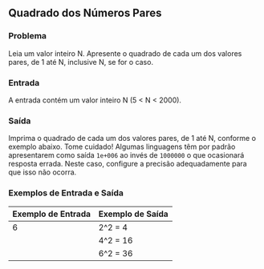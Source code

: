 ## Quadrado dos Números Pares

### Problema

Leia um valor inteiro N. Apresente o quadrado de cada um dos valores pares, de 1 até N, inclusive N, se for o caso.

### Entrada

A entrada contém um valor inteiro N (5 < N < 2000).

### Saída

Imprima o quadrado de cada um dos valores pares, de 1 até N, conforme o exemplo abaixo. Tome cuidado! Algumas linguagens têm por padrão apresentarem como saída `1e+006` ao invés de `1000000` o que ocasionará resposta errada. Neste caso, configure a precisão adequadamente para que isso não ocorra.

### Exemplos de Entrada e Saída

| Exemplo de Entrada | Exemplo de Saída |
|--------------------|------------------|
| 6                  | 2^2 = 4          |
|                    | 4^2 = 16         |
|                    | 6^2 = 36         |
